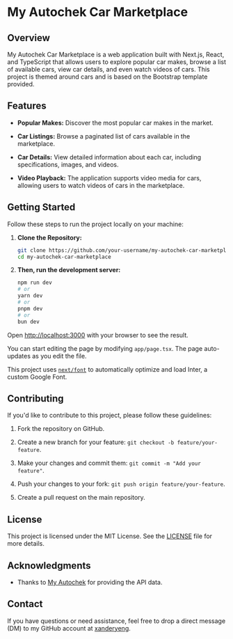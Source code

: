 # My Autochek Car Marketplace

## Overview

My Autochek Car Marketplace is a web application built with Next.js, React, and TypeScript that allows users to explore popular car makes, browse a list of available cars, view car details, and even watch videos of cars. This project is themed around cars and is based on the Bootstrap template provided.

## Features

- **Popular Makes:** Discover the most popular car makes in the market.

- **Car Listings:** Browse a paginated list of cars available in the marketplace.

- **Car Details:** View detailed information about each car, including specifications, images, and videos.

- **Video Playback:** The application supports video media for cars, allowing users to watch videos of cars in the marketplace.

## Getting Started

Follow these steps to run the project locally on your machine:

1. **Clone the Repository:**

   ```bash
   git clone https://github.com/your-username/my-autochek-car-marketplace.git
   cd my-autochek-car-marketplace

2. **Then, run the development server:**

    ```bash
    npm run dev
    # or
    yarn dev
    # or
    pnpm dev
    # or
    bun dev
    ```

Open [http://localhost:3000](http://localhost:3000) with your browser to see the result.

You can start editing the page by modifying `app/page.tsx`. The page auto-updates as you edit the file.

This project uses [`next/font`](https://nextjs.org/docs/basic-features/font-optimization) to automatically optimize and load Inter, a custom Google Font.

## Contributing

If you'd like to contribute to this project, please follow these guidelines:

1. Fork the repository on GitHub.

2. Create a new branch for your feature: `git checkout -b feature/your-feature`.

3. Make your changes and commit them: `git commit -m "Add your feature"`.

4. Push your changes to your fork: `git push origin feature/your-feature`.

5. Create a pull request on the main repository.

## License

This project is licensed under the MIT License. See the [LICENSE](./LICENSE) file for more details.

## Acknowledgments

- Thanks to [My Autochek](https://www.autochek.com/) for providing the API data.

## Contact

If you have questions or need assistance, feel free to drop a direct message (DM) to my GitHub account at [xanderyeng](https://github.com/xanderyeng).

